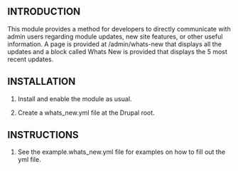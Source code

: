 INTRODUCTION
------------
 
 This module provides a method for developers to directly communicate with admin users regarding 
 module updates, new site features, or other useful information. A page is provided at /admin/whats-new that displays 
 all the updates and a block called Whats New is provided that displays the 5 most recent updates.


INSTALLATION
------------

 1. Install and enable the module as usual.

 2. Create a whats_new.yml file at the Drupal root. 


INSTRUCTIONS
------------

 1. See the example.whats_new.yml file for examples on how to fill out the yml file. 
